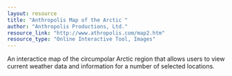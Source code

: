 ```yaml
---
layout: resource
title: "Anthropolis Map of the Arctic "
author: "Anthropolis Productions, Ltd."
resource_link: "http://www.athropolis.com/map2.htm"
resource_type: "Online Interactive Tool, Images"
---
```


An interactice map of the circumpolar Arctic region that allows users to view current weather data and information for a number of selected locations.
